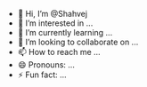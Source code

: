 - 👋 Hi, I’m @Shahvej
- 👀 I’m interested in ...
- 🌱 I’m currently learning ...
- 💞️ I’m looking to collaborate on ...
- 📫 How to reach me ...
- 😄 Pronouns: ...
- ⚡ Fun fact: ...

<!---
Shahvej/Shahvej is a ✨ special ✨ repository because its `README.md` (this file) appears on your GitHub profile.
You can click the Preview link to take a look at your changes.
--->

